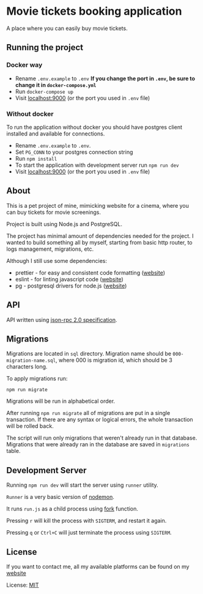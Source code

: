 # Movie tickets booking application

A place where you can easily buy movie tickets.

## Running the project

### Docker way

- Rename `.env.example` to `.env`
  **If you change the port in `.env`, be sure to change it in `docker-compose.yml`**
- Run `docker-compose up`
- Visit [localhost:9000](http://localhost:9000) (or the port you used in `.env` file)

### Without docker

To run the application without docker you should have postgres client installed and available for connections.

- Rename `.env.example` to `.env`.
- Set `PG_CONN` to your postgres connection string
- Run `npm install`
- To start the application with development server run `npm run dev`
- Visit [localhost:9000](http://localhost:9000) (or the port you used in `.env` file)

## About

This is a pet project of mine, mimicking website for a cinema, where you can buy tickets for movie screenings.

Project is built using Node.js and PostgreSQL.

The project has minimal amount of dependencies needed for the project.
I wanted to build something all by myself, starting from basic http router, to logs management, migrations, etc.

Although I still use some dependencies:

- prettier - for easy and consistent code formatting ([website](https://prettier.io/))
- eslint - for linting javascript code ([website](https://eslint.org/))
- pg - postgresql drivers for node.js ([website](https://node-postgres.com/))

## API

API written using [json-rpc 2.0 specification](https://www.jsonrpc.org/specification).

## Migrations

Migrations are located in `sql` directory.
Migration name should be `000-migration-name.sql`, where 000 is migration id, which should be 3 characters long.

To apply migrations run:

```shell script
npm run migrate
```

Migrations will be run in alphabetical order.

After running `npm run migrate` all of migrations are put in a single transaction.
If there are any syntax or logical errors, the whole transaction will be rolled back.

The script will run only migrations that weren't already run in that database.
Migrations that were already ran in the database are saved in `migrations` table.

## Development Server

Running `npm run dev` will start the server using `runner` utility.

`Runner` is a very basic version of [nodemon](https://nodemon.io/).

It runs `run.js` as a child process using [fork](https://nodejs.org/api/child_process.html#child_process_child_process_fork_modulepath_args_options) function.

Pressing `r` will kill the process with `SIGTERM`, and restart it again.

Pressing `q` or `Ctrl+C` will just terminate the process using `SIGTERM`.

## License

If you want to contact me, all my available platforms can be found on my [website](https://habiiev.wtf/)

License: [MIT](LICENSE)
